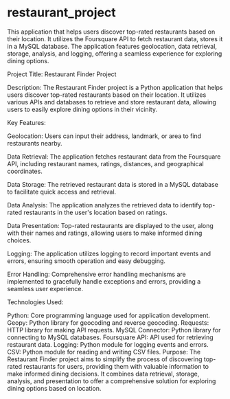 # restaurant_project
This application that helps users discover top-rated restaurants based on their location. It utilizes the Foursquare API to fetch restaurant data, stores it in a MySQL database. The application features geolocation, data retrieval, storage, analysis, and logging, offering a seamless experience for exploring dining options.

Project Title: Restaurant Finder Project

Description:
The Restaurant Finder project is a Python application that helps users discover top-rated restaurants based on their location. It utilizes various APIs and databases to retrieve and store restaurant data, allowing users to easily explore dining options in their vicinity.

Key Features:

Geolocation: Users can input their address, landmark, or area to find restaurants nearby.

Data Retrieval: The application fetches restaurant data from the Foursquare API, including restaurant names, ratings, distances, and geographical coordinates.

Data Storage: The retrieved restaurant data is stored in a MySQL database to facilitate quick access and retrieval.

Data Analysis: The application analyzes the retrieved data to identify top-rated restaurants in the user's location based on ratings.

Data Presentation: Top-rated restaurants are displayed to the user, along with their names and ratings, allowing users to make informed dining choices.

Logging: The application utilizes logging to record important events and errors, ensuring smooth operation and easy debugging.

Error Handling: Comprehensive error handling mechanisms are implemented to gracefully handle exceptions and errors, providing a seamless user experience.

Technologies Used:

Python: Core programming language used for application development.
Geopy: Python library for geocoding and reverse geocoding.
Requests: HTTP library for making API requests.
MySQL Connector: Python library for connecting to MySQL databases.
Foursquare API: API used for retrieving restaurant data.
Logging: Python module for logging events and errors.
CSV: Python module for reading and writing CSV files.
Purpose:
The Restaurant Finder project aims to simplify the process of discovering top-rated restaurants for users, providing them with valuable information to make informed dining decisions. It combines data retrieval, storage, analysis, and presentation to offer a comprehensive solution for exploring dining options based on location.
